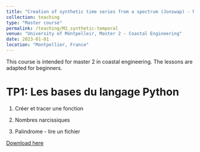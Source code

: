 ```yaml
---
title: "Creation of synthetic time series from a spectrum (Jonswap) - Master Coastal Engineering 2"
collection: teaching
type: "Master course"
permalink: /teaching/M2_synthetic-temporal
venue: "University of Montpelleir, Master 2 - Coastal Engineering"
date: 2023-01-01
location: "Montpellier, France"
---
```

This course is intended for master 2 in coastal engineering. The lessons are adapted for beginners.

TP1: Les bases du langage Python
======
1) Créer et tracer une fonction 

2) Nombres narcissiques

3) Palindrome - lire un fichier

[Download here](http://ronan-dupont.github.io/files/teaching/HAT004_M1_TP-01.pdf)
